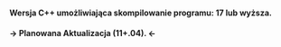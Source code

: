 #### Wersja C++ umożliwiająca skompilowanie programu: 17 lub wyższa.
#### -> Planowana Aktualizacja (11+.04). <-
